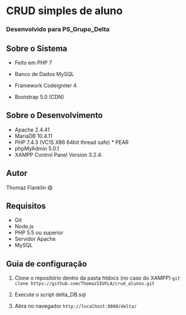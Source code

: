 # CRUD simples de aluno 
### Desenvolvido para PS_Grupo_Delta


## Sobre o Sistema

* Feito em PHP 7
* Banco de Dados MySQL
* Framework Codeigniter 4

* Bootstrap 5.0 (CDN)


## Sobre o Desenvolvimento

* Apache 2.4.41
* MariaDB 10.4.11
* PHP 7.4.3 (VC15 X86 64bit thread safe) * PEAR
* phpMyAdmin 5.0.1
* XAMPP Control Panel Version 3.2.4.


## Autor

Thomaz Flanklin :smile:

## Requisitos

* Git
* Node.js
* PHP 5.5 ou superior
* Servidor Apache
* MySQL

## Guia de configuração

1. Clone o repositório dentro da pasta htdocs (no caso do XAMPP)
 `git clone https://github.com/ThomazSIUFLA/crud_alunos.git`

2. Execute o script delta_DB.sql

3. Abra no navegador `http://localhost:8080/delta/`
